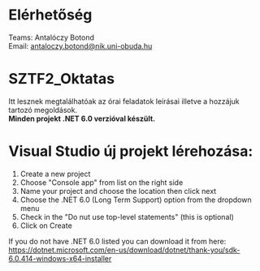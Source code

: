 # Elérhetőség

Teams: Antalóczy Botond  
Email: antaloczy.botond@nik.uni-obuda.hu

# SZTF2_Oktatas

Itt lesznek megtalálhatóak az órai feladatok leírásai illetve a hozzájuk tartozó megoldások.  
**Minden projekt .NET 6.0 verzióval készült.**

# Visual Studio új projekt lérehozása:
  1.  Create a new project
  2.  Choose "Console app" from list on the right side
  3.  Name your project and choose the location then click next
  4.  Choose the .NET 6.0 (Long Term Support) option from the dropdown menu
  5.  Check in the "Do nut use top-level statements" (this is optional)
  6.  Click on Create

If you do not have .NET 6.0 listed you can download it from here: https://dotnet.microsoft.com/en-us/download/dotnet/thank-you/sdk-6.0.414-windows-x64-installer
